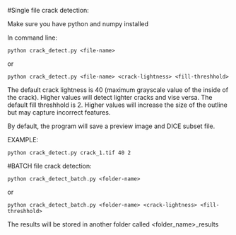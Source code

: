 #Single file crack detection:

Make sure you have python and numpy installed

In command line:
```
python crack_detect.py <file-name>
```
or
```
python crack_detect.py <file-name> <crack-lightness> <fill-threshhold>
```

The default crack lightness is 40 (maximum grayscale value of the inside of the crack). Higher values will detect lighter cracks and vise versa.
The default fill threshhold is 2. Higher values will increase the size of the outline but may capture incorrect features.

By default, the program will save a preview image and DICE subset file.

EXAMPLE:

```
python crack_detect.py crack_1.tif 40 2
```

#BATCH file crack detection:

```
python crack_detect_batch.py <folder-name>
```
or
```
python crack_detect_batch.py <folder-name> <crack-lightness> <fill-threshhold>
```

The results will be stored in another folder called <folder_name>_results
